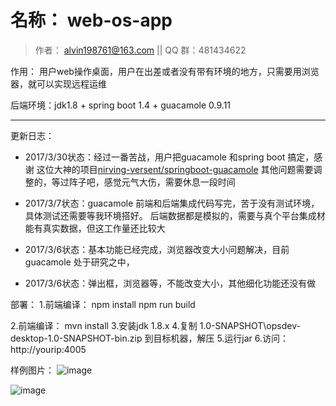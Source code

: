 # 名称： web-os-app

> 作者： alvin198761@163.com || QQ 群：481434622

作用： 用户web操作桌面，用户在出差或者没有带有环境的地方，只需要用浏览器，就可以实现远程运维

后端环境：jdk1.8 + spring boot 1.4  + guacamole 0.9.11

***

更新日志：
* 2017/3/30状态：经过一番苦战，用户把guacamole 和spring boot 搞定，感谢
                这位大神的项目[nirving-versent/springboot-guacamole](https://github.com/nirving-versent/springboot-guacamole)
                其他问题需要调整的，等过阵子吧，感觉元气大伤，需要休息一段时间
                
* 2017/3/7状态：guacamole 前端和后端集成代码写完，苦于没有测试环境，具体测试还需要等我环境搭好。
             后端数据都是模拟的，需要与真个平台集成材能有真实数据，但这工作量还比较大
                
* 2017/3/6状态：基本功能已经完成，浏览器改变大小问题解决，目前guacamole 处于研究之中，

* 2017/3/6状态：弹出框，浏览器等，不能改变大小，其他细化功能还没有做

部署：
1.前端编译： npm install
             npm run build

2.前端编译： mvn install
3.安装jdk 1.8.x
4.复制 1.0-SNAPSHOT\opsdev-desktop-1.0-SNAPSHOT-bin.zip 到目标机器，解压
5.运行jar
6.访问： http://yourip:4005

样例图片：
![image](https://github.com/alvin198761/web-os/blob/master/web-os-app/pics/111.png?raw=true)

![image](https://github.com/alvin198761/web-os/blob/master/web-os-app/pics/222.png?raw=true)

